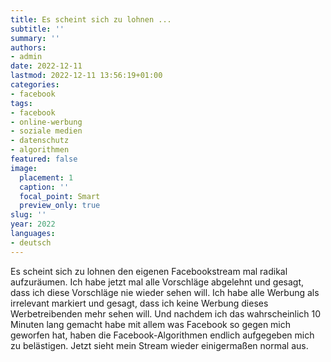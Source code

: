 ```yaml
---
title: Es scheint sich zu lohnen ...
subtitle: ''
summary: ''
authors:
- admin
date: 2022-12-11
lastmod: 2022-12-11 13:56:19+01:00
categories:
- facebook
tags:
- facebook
- online-werbung
- soziale medien
- datenschutz
- algorithmen
featured: false
image:
  placement: 1
  caption: ''
  focal_point: Smart
  preview_only: true
slug: ''
year: 2022
languages:
- deutsch
---
```


Es scheint sich zu lohnen den eigenen Facebookstream mal radikal aufzuräumen. Ich habe jetzt mal alle Vorschläge abgelehnt und gesagt, dass ich diese Vorschläge nie wieder sehen will. Ich habe alle Werbung als irrelevant markiert und gesagt, dass ich keine Werbung dieses Werbetreibenden mehr sehen will. Und nachdem ich das wahrscheinlich 10 Minuten lang gemacht habe mit allem was Facebook so gegen mich geworfen hat, haben die Facebook-Algorithmen endlich aufgegeben mich zu belästigen. Jetzt sieht mein Stream wieder einigermaßen normal aus.